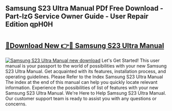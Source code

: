 ## Samsung S23 Ultra Manual PDf Free Download - Part-lzG Service Owner Guide - User Repair Edition qpH0H

# <h2><a href="http://cf22399.oget.top/?id=Samsung+S23+Ultra+Manual">🔗Download New 👉🔴 Samsung S23 Ultra Manual</a></h2>

[![Samsung S23 Ultra Manual new download](https://i.imgur.com/5g1atiW.png)](http://cf22399.oget.top/?id=Samsung+S23+Ultra+Manual)
Let's Get Started! This user manual is your passport to the world of possibilities with your new Samsung S23 Ultra Manual. Get acquainted with its features, installation process, and operating guidelines. Please Refer to the Index Samsung S23 Ultra Manual The index at the end of this manual can help you quickly locate relevant information. Experience the possibilities of list of features with your new Samsung S23 Ultra Manual. We're Here to Help Samsung S23 Ultra Manual. Our customer support team is ready to assist you with any questions or concerns.
